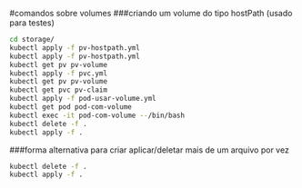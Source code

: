 #comandos sobre volumes
###criando um volume do tipo hostPath (usado para testes)
```bash
cd storage/
kubectl apply -f pv-hostpath.yml
kubectl apply -f pv-hostpath.yml
kubectl get pv pv-volume
kubectl apply -f pvc.yml
kubectl get pv pv-volume
kubectl get pvc pv-claim
kubectl apply -f pod-usar-volume.yml
kubectl get pod pod-com-volume
kubectl exec -it pod-com-volume --/bin/bash
kubectl delete -f . 
kubectl apply -f .
```

###forma alternativa para criar aplicar/deletar mais de um arquivo por vez
```bash
kubectl delete -f . 
kubectl apply -f .
```